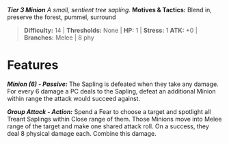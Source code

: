 ***Tier 3 Minion***
*A small, sentient tree sapling.*
**Motives & Tactics:** Blend in, preserve the forest, pummel, surround

> **Difficulty:** 14 | **Thresholds:** None | **HP:** 1 | **Stress:** 1
> **ATK:** +0 | **Branches:** Melee | 8 phy

# Features

***Minion (6) - Passive:*** The Sapling is defeated when they take any damage. For every 6 damage a PC deals to the Sapling, defeat an additional Minion within range the attack would succeed against.

***Group Attack - Action:*** Spend a Fear to choose a target and spotlight all Treant Saplings within Close range of them. Those Minions move into Melee range of the target and make one shared attack roll. On a success, they deal 8 physical damage each. Combine this damage.

